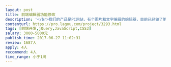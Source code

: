 ```yaml
---                
layout: post       
title: 前端编辑器功能修改           
description: '</br>我们的产品是PC网站，有个图片和文字编辑的编辑器，目前已经做了第一版，需要做一些功能修改。</br>主要涉及的功能有：</br>1.图片缩放、裁切</br>2.文字样式编辑</br>3.数据对齐</br>4.图层选择和处理</br>.......大大小小大概有10个功能点左右，有些只是微调</br></br>我们已经有参考网站，沟通后可以给你看参考网站。</br>注：此产品还是有一些难度，希望前端技术好的工程师接单。</br>'     
contenturl: https://pro.lagou.com/project/3293.html      
tags: [前端开发,jQuery,JavaScript,CSS3]            
salary: 3000-5000元          
publish_time: 2017-06-27 11:02:31         
review: 1687人                   
apply: 4人                   
recommend: 4人                   
time_range: 小于1周              
---                 
```

